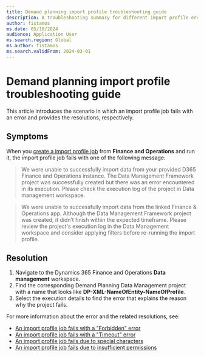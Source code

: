 ```yaml
---
title: Demand planning import profile troubleshooting guide
description: A troubleshooting summary for different import profile errors that might occur in Microsoft Dynamics 365 Supply Chain Management.
author: fistamos
ms.date: 05/10/2024
audience: Application User
ms.search.region: Global
ms.author: fistamos
ms.search.validFrom: 2024-03-01
---
```

# Demand planning import profile troubleshooting guide

This article introduces the scenario in which an import profile job fails with an error and provides the resolutions, respectively.

## Symptoms

When you [create a import profile job](/dynamics365/supply-chain/demand-planning/import-data#create-an-import-profile-for-importing-directly-from-supply-chain-management) from **Finance and Operations** and run it, the import profile job fails with one of the following message:

> We were unable to successfully import data from your provided D365 Finance and Operations instance. The Data Management Framework project was successfully created but there was an error encountered in its execution. Please check the execution log of the project in Data management workspace.

> We were unable to successfully import data from the linked Finance & Operations app. Although the Data Management Framework project was created, it didn’t finish within the expected timeframe. Please review the project's execution log in the Data Management workspace and consider applying filters before re-running the import profile.

## Resolution

1. Navigate to the Dynamics 365 Finance and Operations **Data management** workspace.
2. Find the corresponding Demand Planning Data Management project with a name that looks like **DP-XML-NameOfEntity-NameOfProfile**.
3. Select the execution details to find the error that explains the reason why the project fails.

For more information about the error and the related resolutions, see:

- [An import profile job fails with a "Forbidden" error](import-profile-fails-with-forbidden-error.md)
- [An import profile job fails with a "Timeout" error](project-time-out.md)
- [An import profile job fails due to special characters](special-characters.md)
- [An import profile job fails due to insufficient permissions](user-insufficient-permissions.md)
